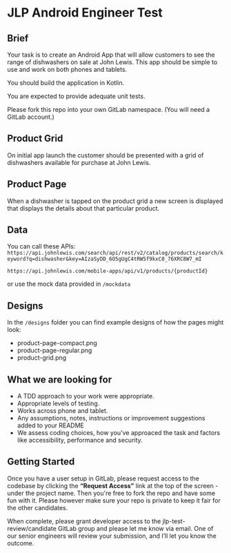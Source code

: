 # JLP Android Engineer Test

## Brief

Your task is to create an Android App that will allow customers to see the range of dishwashers on sale at John Lewis. This app should be simple to use and work on both phones and tablets.

You should build the application in Kotlin.

You are expected to provide adequate unit tests.

Please fork this repo into your own GitLab namespace. (You will need a GitLab account.)

## Product Grid

On initial app launch the customer should be presented with a grid of dishwashers available for purchase at John Lewis.

## Product Page

When a dishwasher is tapped on the product grid a new screen is displayed that displays the details about that particular product.

## Data

You can call these APIs:
`https://api.johnlewis.com/search/api/rest/v2/catalog/products/search/keyword?q=dishwasher&key=AIzaSyDD_6O5gUgC4tRW5f9kxC0_76XRC8W7_mI`

`https://api.johnlewis.com/mobile-apps/api/v1/products/{productId}`

or use the mock data provided in `/mockdata`

## Designs

In the `/designs` folder you can find example designs of how the pages might look:

- product-page-compact.png
- product-page-regular.png
- product-grid.png

## What we are looking for

- A TDD approach to your work were appropriate.
- Appropriate levels of testing.
- Works across phone and tablet.
- Any assumptions, notes, instructions or improvement suggestions added to your README
- We assess coding choices, how you've approaced the task and factors like accessibility, performance and security.


## Getting Started

Once you have a user setup in GitLab, please request access to the codebase by clicking the **“Request Access”** link at the top of the screen - under the project name.  Then you're free to fork the repo and have some fun with it.  Please however make sure your repo is private to keep it fair for the other candidates.

When complete, please grant developer access to the jlp-test-review/candidate GitLab group and please let me know via email. One of our senior engineers will review your submission, and I’ll let you know the outcome.